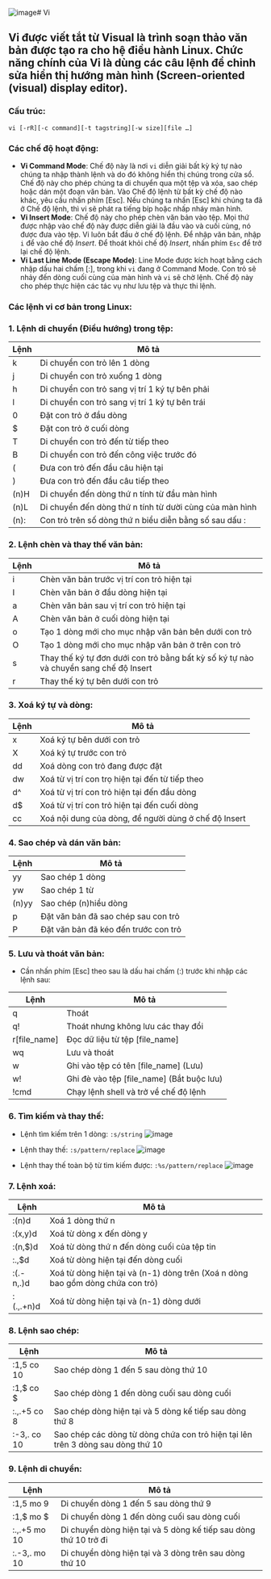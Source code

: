 ![image](https://github.com/user-attachments/assets/12591ada-4cca-4253-a8e8-9db4d8e44857)# Vi
## Vi được viết tắt từ Visual là trình soạn thảo văn bản được tạo ra cho hệ điều hành Linux. Chức năng chính của Vi là dùng các câu lệnh để chỉnh sửa hiển thị hướng màn hình (Screen-oriented (visual) display editor).

### Cấu trúc: 
```
vi [-rR][-c command][-t tagstring][-w size][file …]
```

### Các chế độ hoạt động:
- **Vi Command Mode**: Chế độ này là nơi `vi` diễn giải bất kỳ ký tự nào chúng ta nhập thành lệnh và do đó không hiển thị chúng trong cửa sổ. Chế độ này cho phép chúng ta di chuyển qua một tệp và xóa, sao chép hoặc dán một đoạn văn bản. Vào Chế độ lệnh từ bất kỳ chế độ nào khác, yêu cầu nhấn phím [Esc]. Nếu chúng ta nhấn [Esc] khi chúng ta đã ở Chế độ lệnh, thì vi sẽ phát ra tiếng bíp hoặc nhấp nháy màn hình.
- **Vi Insert Mode**: Chế độ này cho phép chèn văn bản vào tệp. Mọi thứ được nhập vào chế độ này được diễn giải là đầu vào và cuối cùng, nó được đưa vào tệp. Vi luôn bắt đầu ở chế độ lệnh. Để nhập văn bản, nhập `i` để vào chế độ *Insert*. Để thoát khỏi chế độ *Insert*, nhấn phím `Esc` để trở lại chế độ lệnh.
- **Vi Last Line Mode (Escape Mode)**: Line Mode được kích hoạt bằng cách nhập dấu hai chấm [:], trong khi `vi` đang ở Command Mode. Con trỏ sẽ nhảy đến dòng cuối cùng của màn hình và `vi` sẽ chờ lệnh. Chế độ này cho phép thực hiện các tác vụ như lưu tệp và thực thi lệnh.

### Các lệnh vi cơ bản trong Linux:
### 1. Lệnh di chuyển (Điều hướng) trong tệp:

|Lệnh|Mô tả|
|---|-------|
|k|Di chuyển con trỏ lên 1 dòng|
|j|Di chuyển con trỏ xuống 1 dòng|
|h|Di chuyển con trỏ sang vị trí 1 ký tự bên phải|
|l|Di chuyển con trỏ sang vị trí 1 ký tự bên trái|
|0|Đặt con trỏ ở đầu dòng|
|$|Đặt con trỏ ở cuối dòng|
|T|Di chuyển con trỏ đến từ tiếp theo|
|B|Di chuyển con trỏ đến công việc trước đó|
|(|Đưa con trỏ đến đầu câu hiện tại|
|)|Đưa con trỏ đến đầu câu tiếp theo|
|(n)H|Di chuyển đến dòng thứ n tính từ đầu màn hình|
|(n)L|Di chuyển đến dòng thứ n tính từ dười cùng của màn hình|
|(n):|Con trỏ trên số dòng thứ n biểu diễn bằng số sau dấu :|

### 2. Lệnh chèn và thay thế văn bản:

|Lệnh|Mô tả|
|---|-------|
|i|Chèn văn bản trước vị trí con trỏ hiện tại|
|I|Chèn văn bản ở đầu dòng hiện tại|
|a|Chèn văn bản sau vị trí con trỏ hiện tại|
|A|Chèn văn bản ở cuối dòng hiện tại|
|o|Tạo 1 dòng mới cho mục nhập văn bản bên dưới con trỏ|
|O|Tạo 1 dòng mới cho mục nhập văn bản ở trên con trỏ|
|s|Thay thế ký tự đơn dưới con trỏ bằng bất kỳ số ký tự nào và chuyển sang chế độ Insert|
|r|Thay thế ký tự bên dưới con trỏ|

### 3. Xoá ký tự và dòng: 

|Lệnh|Mô tả|
|---|-------|
|x|Xoá ký tự bên dưới con trỏ|
|X|Xoá ký tự trước con trỏ|
|dd|Xoá dòng con trỏ đang được đặt|
|dw|Xoá từ vị trí con trọ hiện tại đến từ tiếp theo|
|d^|Xoá từ vị trí con trỏ hiện tại đến đầu dòng|
|d$|Xoá từ vị trí con trỏ hiện tại đến cuối dòng|
|cc|Xoá nội dung của dòng, để người dùng ở chế độ Insert|

### 4. Sao chép và dán văn bản:

|Lệnh|Mô tả|
|---|-------|
|yy|Sao chép 1 dòng|
|yw|Sao chép 1 từ|
|(n)yy|Sao chép (n)hiều dòng|
|p|Đặt văn bản đã sao chép sau con trỏ|
|P|Đặt văn bản đã kéo đến trước con trỏ|

### 5. Lưu và thoát văn bản:
- Cần nhấn phím [Esc] theo sau là dấu hai chấm (:) trước khi nhập các lệnh sau:

|Lệnh|Mô tả|
|---|-------|
|q|Thoát|
|q!|Thoát nhưng không lưu các thay đổi|
|r[file_name]|Đọc dữ liệu từ tệp [file_name]|
|wq|Lưu và thoát|
|w|Ghi vào tệp có tên [file_name] (Lưu)|
|w!|Ghi đè vào tệp [file_name] (Bắt buộc lưu)|
|!cmd|Chạy lệnh shell và trở về chế độ lệnh|

### 6. Tìm kiếm và thay thế: 
- Lệnh tìm kiếm trên 1 dòng: `:s/string`
  ![image](https://github.com/user-attachments/assets/abb280c1-7614-4d97-88c8-6ea85b6383c3)

- Lệnh thay thế: `:s/pattern/replace`
  ![image](https://github.com/user-attachments/assets/7390ff5e-b8d8-4087-9a1e-76418d368965)

- Lệnh thay thế toàn bộ từ tìm kiếm được: `:%s/pattern/replace`
  ![image](https://github.com/user-attachments/assets/f1c5bec9-46a1-4f4e-8960-5997d88e250d)

### 7. Lệnh xoá:

|Lệnh|Mô tả|
|---|-------|
|:(n)d|Xoá 1 dòng thứ n|
|:(x,y)d|Xoá từ dòng x đến dòng y|
|:(n,$)d|Xoá từ dòng thứ n đến dòng cuối của tệp tin|
|:.,$d|Xoá từ dòng hiện tại đến dòng cuối|
|:(.-n,.)d|Xoá từ dòng hiện tại và (n-1) dòng trên (Xoá n dòng bao gồm dòng chứa con trỏ)|
|:(.,.+n)d|Xoá từ dòng hiện tại và (n-1) dòng dưới|

### 8. Lệnh sao chép: 

|Lệnh|Mô tả|
|---|-------|
|:1,5 co 10|Sao chép dòng 1 đến 5 sau dòng thứ 10|
|:1,$ co $|Sao chép dòng 1 đến dòng cuối sau dòng cuối|
|:.,.+5 co 8|Sao chép dòng hiện tại và 5 dòng kế tiếp sau dòng thứ 8|
|:-3,. co 10|Sao chép các dòng từ dòng chứa con trỏ hiện tại lên trên 3 dòng sau dòng thứ 10|

### 9. Lệnh di chuyển: 

|Lệnh|Mô tả|
|---|-------|
|:1,5 mo 9|Di chuyển dòng 1 đến 5 sau dòng thứ 9|
|:1,$ mo $|Di chuyển dòng 1 đến dòng cuối sau dòng cuối|
|:.,.+5 mo 10|Di chuyển dòng hiện tại và 5 dòng kế tiếp sau dòng thứ 10 trở đi|
|:.-3,. mo 10|Di chuyển dòng hiện tại và 3 dòng trên sau dòng thứ 10|
